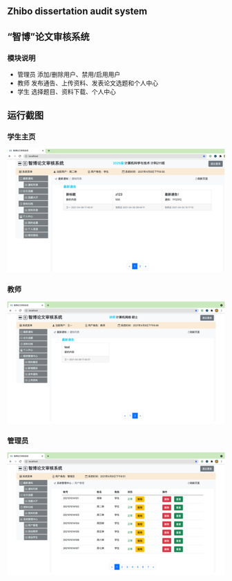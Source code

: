 ## Zhibo dissertation audit system
## “智博”论文审核系统

### 模块说明
- 管理员 添加/删除用户、禁用/启用用户
- 教师 发布通告、上传资料、发表论文选题和个人中心
- 学生 选择题目、资料下载、个人中心

## 运行截图
### 学生主页
![alt 学生主页](./doc/学生主页.png)
### 教师
![alt 教师主页](./doc/教师中心-最新通告.png)
### 管理员
![alt 管理员-用户列表](./doc/管理员-用户列表.png)